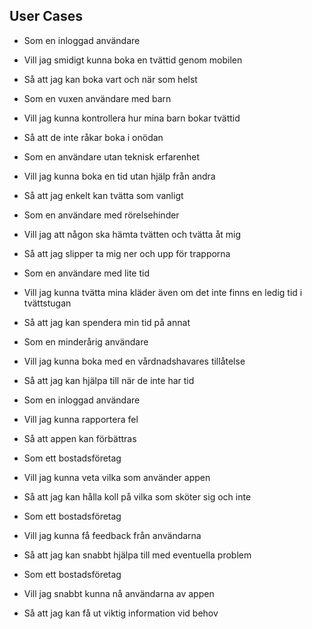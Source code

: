 ## User Cases 

- Som en inloggad användare
- Vill jag smidigt kunna boka en tvättid genom mobilen
- Så att jag kan boka vart och när som helst

- Som en vuxen användare med barn
- Vill jag kunna kontrollera hur mina barn bokar tvättid
- Så att de inte råkar boka i onödan

- Som en användare utan teknisk erfarenhet
- Vill jag kunna boka en tid utan hjälp från andra
- Så att jag enkelt kan tvätta som vanligt

- Som en användare med rörelsehinder
- Vill jag att någon ska hämta tvätten och tvätta åt mig
- Så att jag slipper ta mig ner och upp för trapporna

- Som en användare med lite tid
- Vill jag kunna tvätta mina kläder även om det inte finns en ledig tid i tvättstugan
- Så att jag kan spendera min tid på annat

- Som en minderårig användare
- Vill jag kunna boka med en vårdnadshavares tillåtelse
- Så att jag kan hjälpa till när de inte har tid

- Som en inloggad användare
- Vill jag kunna rapportera fel
- Så att appen kan förbättras

- Som ett bostadsföretag 
- Vill jag kunna veta vilka som använder appen
- Så att jag kan hålla koll på vilka som sköter sig och inte

- Som ett bostadsföretag
- Vill jag kunna få feedback från användarna
- Så att jag kan snabbt hjälpa till med eventuella problem

- Som ett bostadsföretag
- Vill jag snabbt kunna nå användarna av appen
- Så att jag kan få ut viktig information vid behov
